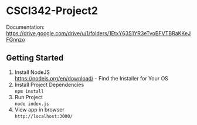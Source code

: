 # CSCI342-Project2


Documentation: https://drive.google.com/drive/u/1/folders/1EtxY63S1YR3eTvoBFVTBRaKKeJFGnnzo

## Getting Started

1. Install NodeJS<br />
https://nodejs.org/en/download/ - Find the Installer for Your OS
2. Install Project Dependencies<br />
```npm install``` 
3. Run Project<br />
```node index.js```
4. View app in browser <br/>
```http://localhost:3000/```
